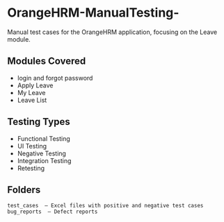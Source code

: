 # OrangeHRM-ManualTesting-
Manual test cases for the OrangeHRM application, focusing on the Leave module.

## Modules Covered
- login and forgot password
- Apply Leave
- My Leave
- Leave List

## Testing Types
- Functional Testing
- UI Testing
- Negative Testing
- Integration Testing
- Retesting

##  Folders
    test_cases  – Excel files with positive and negative test cases
    bug_reports  – Defect reports 
